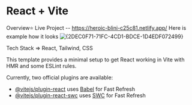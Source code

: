 # React + Vite
Overview⭐
Live Project -- https://heroic-blini-c25c81.netlify.app/
Here is example how it looks
![{2DEC0F71-71FC-4CD1-BDCE-1D4EDF072499}](https://github.com/user-attachments/assets/ac7f4c49-2220-4693-bd66-5e4347c77f58)



Tech Stack =>
 React,
 Tailwind,
 CSS



This template provides a minimal setup to get React working in Vite with HMR and some ESLint rules.

Currently, two official plugins are available:

- [@vitejs/plugin-react](https://github.com/vitejs/vite-plugin-react/blob/main/packages/plugin-react/README.md) uses [Babel](https://babeljs.io/) for Fast Refresh
- [@vitejs/plugin-react-swc](https://github.com/vitejs/vite-plugin-react-swc) uses [SWC](https://swc.rs/) for Fast Refresh
